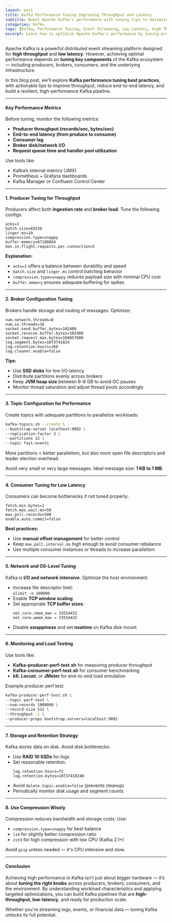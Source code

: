 ```yaml
---
layout: post
title: Kafka Performance Tuning Improving Throughput and Latency
subtitle: Boost Apache Kafka's performance with tuning tips to maximize throughput and minimize end-to-end latency
categories: Kafka
tags: [Kafka, Performance Tuning, Event Streaming, Low Latency, High Throughput, DevOps, Apache Kafka]
excerpt: Learn how to optimize Apache Kafka’s performance by tuning producer, broker, and consumer configurations. Improve throughput, reduce latency, and ensure stable, scalable event-driven systems.
---
```

Apache Kafka is a powerful distributed event streaming platform designed for **high throughput** and **low latency**. However, achieving optimal performance depends on **tuning key components** of the Kafka ecosystem — including producers, brokers, consumers, and the underlying infrastructure.

In this blog post, we’ll explore **Kafka performance tuning best practices**, with actionable tips to improve throughput, reduce end-to-end latency, and build a resilient, high-performance Kafka pipeline.

---

#### Key Performance Metrics

Before tuning, monitor the following metrics:

- **Producer throughput (records/sec, bytes/sec)**
- **End-to-end latency (from produce to consume)**
- **Consumer lag**
- **Broker disk/network I/O**
- **Request queue time and handler pool utilization**

Use tools like:
- Kafka’s internal metrics (JMX)
- Prometheus + Grafana dashboards
- Kafka Manager or Confluent Control Center

---

#### 1. Producer Tuning for Throughput

Producers affect both **ingestion rate** and **broker load**. Tune the following configs:

```properties
acks=1
batch.size=65536
linger.ms=10
compression.type=snappy
buffer.memory=67108864
max.in.flight.requests.per.connection=5
```

**Explanation:**
- `acks=1` offers a balance between durability and speed
- `batch.size` and `linger.ms` control batching behavior
- `compression.type=snappy` reduces payload size with minimal CPU cost
- `buffer.memory` ensures adequate buffering for spikes

---

#### 2. Broker Configuration Tuning

Brokers handle storage and routing of messages. Optimize:

```properties
num.network.threads=8
num.io.threads=16
socket.send.buffer.bytes=102400
socket.receive.buffer.bytes=102400
socket.request.max.bytes=104857600
log.segment.bytes=1073741824
log.retention.hours=168
log.cleaner.enable=false
```

**Tips:**
- Use **SSD disks** for low I/O latency
- Distribute partitions evenly across brokers
- Keep **JVM heap size** between 6–8 GB to avoid GC pauses
- Monitor thread saturation and adjust thread pools accordingly

---

#### 3. Topic Configuration for Performance

Create topics with adequate partitions to parallelize workloads:

```bash
kafka-topics.sh --create \
--bootstrap-server localhost:9092 \
--replication-factor 3 \
--partitions 12 \
--topic fast-events
```

More partitions = better parallelism, but also more open file descriptors and leader election overhead.

Avoid very small or very large messages. Ideal message size: **1 KB to 1 MB**.

---

#### 4. Consumer Tuning for Low Latency

Consumers can become bottlenecks if not tuned properly:

```properties
fetch.min.bytes=1
fetch.max.wait.ms=50
max.poll.records=500
enable.auto.commit=false
```

**Best practices:**
- Use **manual offset management** for better control
- Keep `max.poll.interval.ms` high enough to avoid consumer rebalance
- Use multiple consumer instances or threads to increase parallelism

---

#### 5. Network and OS-Level Tuning

Kafka is **I/O and network intensive**. Optimize the host environment:

- Increase file descriptor limit:  
  ```ulimit -n 100000```
- Enable **TCP window scaling**
- Set appropriate **TCP buffer sizes**:
  ```
  net.core.rmem_max = 33554432  
  net.core.wmem_max = 33554432  
  ```
- Disable **swappiness** and set **noatime** on Kafka disk mount

---

#### 6. Monitoring and Load Testing

Use tools like:
- **Kafka-producer-perf-test.sh** for measuring producer throughput
- **Kafka-consumer-perf-test.sh** for consumer benchmarking
- **k6**, **Locust**, or **JMeter** for end-to-end load simulation

Example producer perf test:

```bash
kafka-producer-perf-test.sh \
--topic perf-test \
--num-records 1000000 \
--record-size 512 \
--throughput -1 \
--producer-props bootstrap.servers=localhost:9092
```

---

#### 7. Storage and Retention Strategy

Kafka stores data on disk. Avoid disk bottlenecks:

- Use **RAID 10 SSDs** for logs
- Set reasonable retention:
  ```
  log.retention.hours=72
  log.retention.bytes=10737418240
  ```
- Avoid `delete.topic.enable=false` (prevents cleanup)
- Periodically monitor disk usage and segment counts

---

#### 8. Use Compression Wisely

Compression reduces bandwidth and storage costs. Use:

- `compression.type=snappy` for best balance
- `lz4` for slightly better compression ratio
- `zstd` for high compression with low CPU (Kafka 2.1+)

Avoid `gzip` unless needed — it's CPU intensive and slow.

---

#### Conclusion

Achieving high performance in Kafka isn’t just about bigger hardware — it’s about **tuning the right knobs** across producers, brokers, consumers, and the environment. By understanding workload characteristics and applying targeted optimizations, you can build Kafka pipelines that are **high-throughput, low-latency**, and ready for production scale.

Whether you're streaming logs, events, or financial data — tuning Kafka unlocks its full potential.
